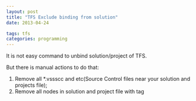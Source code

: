 ```yaml
---
layout: post
title: "TFS Exclude binding from solution"
date: 2013-04-24

tags: tfs
categories: programming
---
```

It is not easy command to unbind solution/project of TFS.

But there is manual actions to do that:
1. Remove all *.vssscc and etc(Source Control files near your solution and projects file);
2. Remove all nodes in solution and project file with tag <scc />